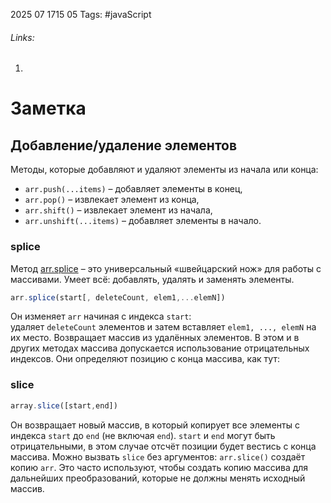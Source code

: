 2025 07 1715 05
Tags: #javaScript 
###### Links: 
1) 
# Заметка
## Добавление/удаление элементов
Методы, которые добавляют и удаляют элементы из начала или конца:

- `arr.push(...items)` – добавляет элементы в конец,
- `arr.pop()` – извлекает элемент из конца,
- `arr.shift()` – извлекает элемент из начала,
- `arr.unshift(...items)` – добавляет элементы в начало.
### splice
Метод [arr.splice](https://developer.mozilla.org/ru/docs/Web/JavaScript/Reference/Global_Objects/Array/splice) – это универсальный «швейцарский нож» для работы с массивами. Умеет всё: добавлять, удалять и заменять элементы.
```js
arr.splice(start[, deleteCount, elem1,...elemN])
```
Он изменяет `arr` начиная с индекса `start`: удаляет `deleteCount` элементов и затем вставляет `elem1, ..., elemN` на их место. Возвращает массив из удалённых элементов.
В этом и в других методах массива допускается использование отрицательных индексов. Они определяют позицию с конца массива, как тут:
### slice
```js
array.slice([start,end])
```
Он возвращает новый массив, в который копирует все элементы с индекса `start` до `end` (не включая `end`). `start` и `end` могут быть отрицательными, в этом случае отсчёт позиции будет вестись с конца массива.
Можно вызвать `slice` без аргументов: `arr.slice()` создаёт копию `arr`. Это часто используют, чтобы создать копию массива для дальнейших преобразований, которые не должны менять исходный массив.